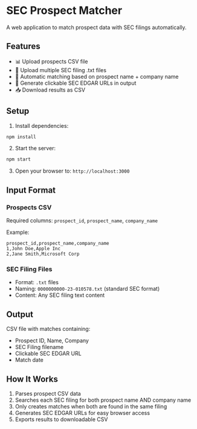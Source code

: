 # SEC Prospect Matcher

A web application to match prospect data with SEC filings automatically.

## Features

- 📊 Upload prospects CSV file
- 📄 Upload multiple SEC filing .txt files
- 🎯 Automatic matching based on prospect name + company name
- 🔗 Generate clickable SEC EDGAR URLs in output
- 📥 Download results as CSV

## Setup

1. Install dependencies:
```bash
npm install
```

2. Start the server:
```bash
npm start
```

3. Open your browser to: `http://localhost:3000`

## Input Format

### Prospects CSV
Required columns: `prospect_id`, `prospect_name`, `company_name`

Example:
```csv
prospect_id,prospect_name,company_name
1,John Doe,Apple Inc
2,Jane Smith,Microsoft Corp
```

### SEC Filing Files
- Format: `.txt` files
- Naming: `0000000000-23-010578.txt` (standard SEC format)
- Content: Any SEC filing text content

## Output

CSV file with matches containing:
- Prospect ID, Name, Company
- SEC Filing filename
- Clickable SEC EDGAR URL
- Match date

## How It Works

1. Parses prospect CSV data
2. Searches each SEC filing for both prospect name AND company name
3. Only creates matches when both are found in the same filing
4. Generates SEC EDGAR URLs for easy browser access
5. Exports results to downloadable CSV